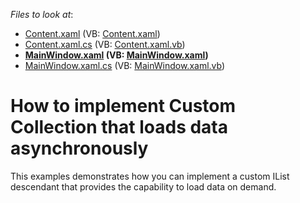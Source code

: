 <!-- default file list -->
*Files to look at*:

* [Content.xaml](./CS/AsyncDataLoading/Content.xaml) (VB: [Content.xaml](./VB/AsyncDataLoading/Content.xaml))
* [Content.xaml.cs](./CS/AsyncDataLoading/Content.xaml.cs) (VB: [Content.xaml.vb](./VB/AsyncDataLoading/Content.xaml.vb))
* **[MainWindow.xaml](./CS/AsyncDataLoading/MainWindow.xaml) (VB: [MainWindow.xaml](./VB/AsyncDataLoading/MainWindow.xaml))**
* [MainWindow.xaml.cs](./CS/AsyncDataLoading/MainWindow.xaml.cs) (VB: [MainWindow.xaml.vb](./VB/AsyncDataLoading/MainWindow.xaml.vb))
<!-- default file list end -->
# How to implement Custom Collection that loads data asynchronously


<p>This examples demonstrates how you can implement a custom IList descendant that provides the capability to load data on demand.</p>

<br/>


